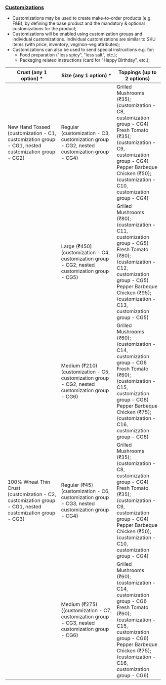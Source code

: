 ### <ins>Customizations</ins>
* Customizations may be used to create make-to-order products (e.g. F&B), by defining the base product and the mandatory & optional customizations for the product;
* Customizations will be enabled using customization groups and individual customizations. Individual customizations are similar to SKU items (with price, inventory, veg/non-veg attributes);
* Customizations can also be used to send special instructions e.g. for:
    * Food preparation ("less spicy", "less salt", etc.);
    * Packaging related instructions (card for "Happy Birthday", etc.);


| Crust (any 1 option) *      | Size (any 1 option) *  | Toppings (up to 2 options)        |
| -------------------------   | ------------------     | --------------------------------- | 
| New Hand Tossed</br>(customization - C1, customization group - CG1, nested customization group - CG2)| Regular</br>(customization - C3, customization group - CG2, nested customization group - CG4)| Grilled Mushrooms (₹35);</br>(customization - C8, customization group - CG4)</br>Fresh Tomato (₹35);</br>(customization - C9, customization group - CG4)</br>Pepper Barbeque Chicken (₹50);</br>(customization - C10, customization group - CG4)|
|                         | Large (₹450)</br>(customization - C4, customization group - CG2, nested customization group - CG5)| Grilled Mushrooms (₹80);</br>(customization - C11, customization group - CG5)</br>Fresh Tomato (₹80);</br>(customization - C12, customization group - CG5)</br>Pepper Barbeque Chicken (₹95);</br>(customization - C13, customization group - CG5)|
|                         | Medium (₹210)</br>(customization - C5, customization group - CG2, nested customization group - CG6)| Grilled Mushrooms (₹60);</br>(customization - C14, customization group - CG6 </br>Fresh Tomato (₹60);</br>(customization - C15, customization group - CG6)</br>Pepper Barbeque Chicken (₹75);</br>(customization - C16, customization group - CG6)|
| 100% Wheat Thin Crust</br>(customization - C2, customization group - CG1, nested customization group - CG3)| Regular (₹45)</br>(customization - C6, customization group - CG3, nested customization group - CG4)| Grilled Mushrooms (₹35);</br>(customization - C8, customization group - CG4)</br>Fresh Tomato (₹35);</br>(customization - C9, customization group - CG4)</br>Pepper Barbeque Chicken (₹50);</br>(customization - C10, customization group - CG4)|
|                         | Medium (₹275)</br>((customization - C7, customization group - CG3, nested customization group - CG6)| Grilled Mushrooms (₹60);</br>(customization - C14, customization group - CG6 </br>Fresh Tomato (₹60);</br>(customization - C15, customization group - CG6)</br>Pepper Barbeque Chicken (₹75);</br>(customization - C16, customization group - CG6)|
